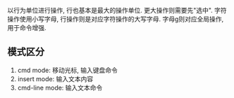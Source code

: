 以行为单位进行操作, 行也基本是最大的操作单位. 更大操作则需要先"选中".
字符操作使用小写字母, 行操作则是对应字符操作的大写字母.
字母g则对应全局操作, 用于命令增强.

## 模式区分

1. cmd mode: 移动光标, 输入键盘命令  
2. insert mode: 输入文本内容
3. cmd-line mode: 输入文本命令